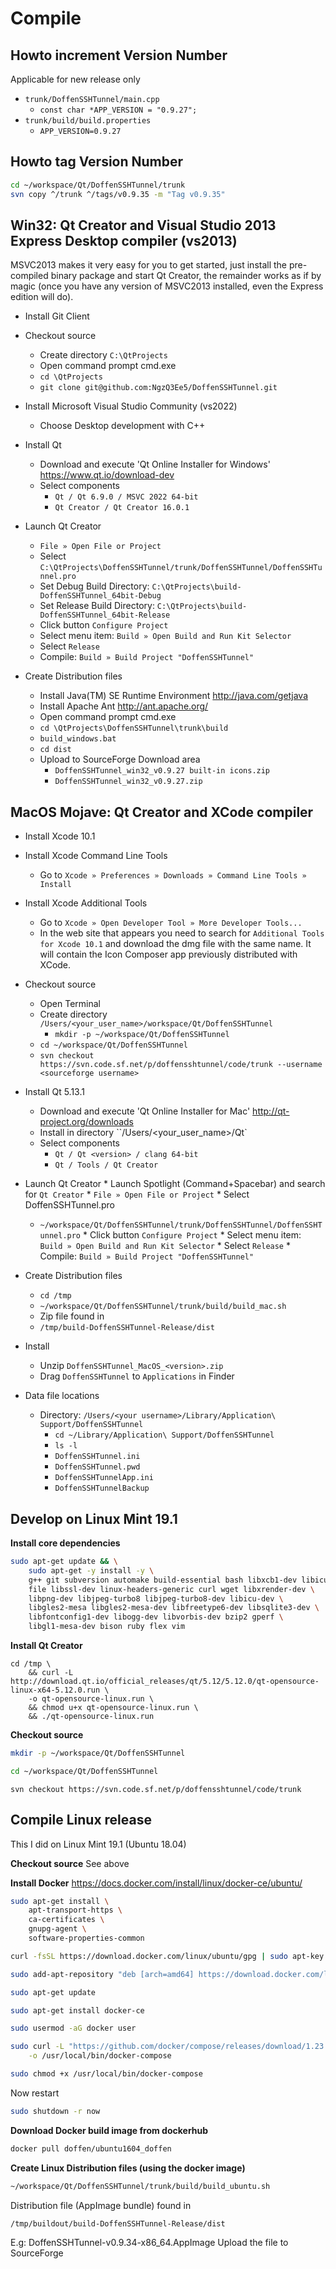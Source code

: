 Compile
==================

Howto increment Version Number
------------------
Applicable for new release only

  * `trunk/DoffenSSHTunnel/main.cpp`
    * `const char *APP_VERSION = "0.9.27";`
  * `trunk/build/build.properties`
    * `APP_VERSION=0.9.27`

Howto tag Version Number
------------------
```bash
cd ~/workspace/Qt/DoffenSSHTunnel/trunk
svn copy ^/trunk ^/tags/v0.9.35 -m "Tag v0.9.35"
```

Win32: Qt Creator and Visual Studio 2013 Express Desktop compiler (vs2013)
------------------

MSVC2013 makes it very easy for you to get started, just install the pre-compiled binary package and start Qt Creator, the remainder works as if by magic (once you have any version of MSVC2013 installed, even the Express edition will do).

  * Install Git Client

  * Checkout source
    * Create directory `C:\QtProjects`
    * Open command prompt cmd.exe
    * `cd \QtProjects`
    * `git clone git@github.com:NgzQ3Ee5/DoffenSSHTunnel.git`

  * Install Microsoft Visual Studio Community (vs2022)
    * Choose Desktop development with C++

  * Install Qt
    * Download and execute 'Qt Online Installer for Windows' https://www.qt.io/download-dev
    * Select components
      * `Qt / Qt 6.9.0 / MSVC 2022 64-bit`
      * `Qt Creator / Qt Creator 16.0.1`

  * Launch Qt Creator
    * `File » Open File or Project`
    * Select `C:\QtProjects\DoffenSSHTunnel/trunk/DoffenSSHTunnel/DoffenSSHTunnel.pro`
    * Set Debug Build Directory: `C:\QtProjects\build-DoffenSSHTunnel_64bit-Debug`
    * Set Release Build Directory: `C:\QtProjects\build-DoffenSSHTunnel_64bit-Release`
    * Click button `Configure Project`
    * Select menu item: `Build » Open Build and Run Kit Selector`
    * Select `Release`
    * Compile: `Build » Build Project "DoffenSSHTunnel"`    

  * Create Distribution files
    * Install Java(TM) SE Runtime Environment http://java.com/getjava
    * Install Apache Ant http://ant.apache.org/
    * Open command prompt cmd.exe
    * `cd \QtProjects\DoffenSSHTunnel\trunk\build`
    * `build_windows.bat`
    * `cd dist`
    * Upload to SourceForge Download area
      * `DoffenSSHTunnel_win32_v0.9.27 built-in icons.zip`
      * `DoffenSSHTunnel_win32_v0.9.27.zip`
        
MacOS Mojave: Qt Creator and XCode compiler
------------------

  * Install Xcode 10.1
 
  * Install Xcode Command Line Tools
    * Go to `Xcode » Preferences » Downloads » Command Line Tools » Install`
  
  * Install Xcode Additional Tools
    * Go to `Xcode » Open Developer Tool » More Developer Tools...`
    * In the web site that appears you need to search for `Additional Tools for Xcode 10.1` and download the dmg file with the same name. It will contain the Icon Composer app previously distributed with XCode. 

  * Checkout source
    * Open Terminal
    * Create directory `/Users/<your_user_name>/workspace/Qt/DoffenSSHTunnel`
      * `mkdir -p ~/workspace/Qt/DoffenSSHTunnel`
    * `cd ~/workspace/Qt/DoffenSSHTunnel`
    * `svn checkout https://svn.code.sf.net/p/doffensshtunnel/code/trunk --username <sourceforge username>`

  * Install Qt 5.13.1
    * Download and execute 'Qt Online Installer for Mac' http://qt-project.org/downloads 
    * Install in directory ``/Users/<your_user_name>/Qt`
    * Select components
      * `Qt / Qt <version> / clang 64-bit`
      * `Qt / Tools / Qt Creator`

   * Launch Qt Creator
    * Launch Spotlight (Command+Spacebar) and search for `Qt Creator`
    * `File » Open File or Project`
    * Select DoffenSSHTunnel.pro 
     * `~/workspace/Qt/DoffenSSHTunnel/trunk/DoffenSSHTunnel/DoffenSSHTunnel.pro`
    * Click button `Configure Project`
    * Select menu item: `Build » Open Build and Run Kit Selector`
    * Select `Release`
    * Compile: `Build » Build Project "DoffenSSHTunnel"`
        
  * Create Distribution files
    * `cd /tmp`
    * `~/workspace/Qt/DoffenSSHTunnel/trunk/build/build_mac.sh`
    * Zip file found in
     * `/tmp/build-DoffenSSHTunnel-Release/dist`

  * Install
    * Unzip `DoffenSSHTunnel_MacOS_<version>.zip`
    * Drag `DoffenSSHTunnel` to `Applications` in Finder

  * Data file locations
    * Directory: `/Users/<your username>/Library/Application\ Support/DoffenSSHTunnel`
      * `cd ~/Library/Application\ Support/DoffenSSHTunnel`
      * `ls -l`
      * `DoffenSSHTunnel.ini`
      * `DoffenSSHTunnel.pwd`
      * `DoffenSSHTunnelApp.ini`
      * `DoffenSSHTunnelBackup`


Develop on Linux Mint 19.1
------------------
**Install core dependencies**
```bash
sudo apt-get update && \
    sudo apt-get -y install -y \
    g++ git subversion automake build-essential bash libxcb1-dev libicu-dev \
    file libssl-dev linux-headers-generic curl wget libxrender-dev \
    libpng-dev libjpeg-turbo8 libjpeg-turbo8-dev libicu-dev \
    libgles2-mesa libgles2-mesa-dev libfreetype6-dev libsqlite3-dev \
    libfontconfig1-dev libogg-dev libvorbis-dev bzip2 gperf \
    libgl1-mesa-dev bison ruby flex vim
```

**Install Qt Creator**
```
cd /tmp \
    && curl -L http://download.qt.io/official_releases/qt/5.12/5.12.0/qt-opensource-linux-x64-5.12.0.run \
    -o qt-opensource-linux.run \
    && chmod u+x qt-opensource-linux.run \
    && ./qt-opensource-linux.run
```

**Checkout source**
```bash
mkdir -p ~/workspace/Qt/DoffenSSHTunnel
```
```bash
cd ~/workspace/Qt/DoffenSSHTunnel
```
```
svn checkout https://svn.code.sf.net/p/doffensshtunnel/code/trunk
```

Compile Linux release 
------------------
This I did on Linux Mint 19.1 (Ubuntu 18.04)

**Checkout source**
See above

**Install Docker**
https://docs.docker.com/install/linux/docker-ce/ubuntu/
```bash
sudo apt-get install \
    apt-transport-https \
    ca-certificates \
    gnupg-agent \
    software-properties-common
```
```bash
curl -fsSL https://download.docker.com/linux/ubuntu/gpg | sudo apt-key add -
```
```bash
sudo add-apt-repository "deb [arch=amd64] https://download.docker.com/linux/ubuntu bionic stable"
```
```bash
sudo apt-get update
```
```bash
sudo apt-get install docker-ce
```
```bash
sudo usermod -aG docker user
```
```bash
sudo curl -L "https://github.com/docker/compose/releases/download/1.23.2/docker-compose-$(uname -s)-$(uname -m)" \
    -o /usr/local/bin/docker-compose
```
```bash
sudo chmod +x /usr/local/bin/docker-compose
```
Now restart
```bash
sudo shutdown -r now
```

**Download Docker build image from dockerhub**

``` bash
docker pull doffen/ubuntu1604_doffen
```

**Create Linux Distribution files (using the docker image)**

``` bash
~/workspace/Qt/DoffenSSHTunnel/trunk/build/build_ubuntu.sh
```
Distribution file (AppImage bundle) found in 
```
/tmp/buildout/build-DoffenSSHTunnel-Release/dist
```
E.g: DoffenSSHTunnel-v0.9.34-x86_64.AppImage
Upload the file to SourceForge


